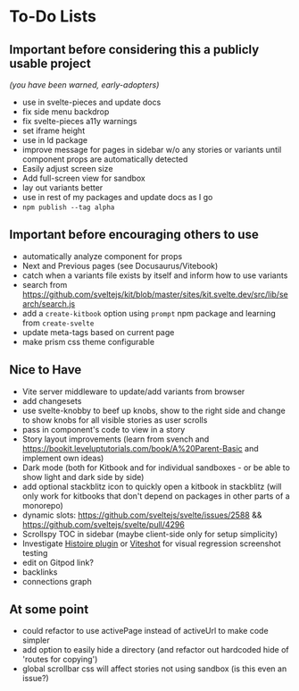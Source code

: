 # To-Do Lists

## Important before considering this a publicly usable project
*(you have been warned, early-adopters)*

- use in svelte-pieces and update docs
- fix side menu backdrop
- fix svelte-pieces a11y warnings
- set iframe height
- use in ld package
- improve message for pages in sidebar w/o any stories or variants until component props are automatically detected
- Easily adjust screen size
- Add full-screen view for sandbox
- lay out variants better
- use in rest of my packages and update docs as I go
- `npm publish --tag alpha`

## Important before encouraging others to use
- automatically analyze component for props
- Next and Previous pages (see Docusaurus/Vitebook)
- catch when a variants file exists by itself and inform how to use variants
- search from https://github.com/sveltejs/kit/blob/master/sites/kit.svelte.dev/src/lib/search/search.js
- add a `create-kitbook` option using `prompt` npm package and learning from `create-svelte`
- update meta-tags based on current page
- make prism css theme configurable

## Nice to Have
- Vite server middleware to update/add variants from browser
- add changesets
- use svelte-knobby to beef up knobs, show to the right side and change to show knobs for all visible stories as user scrolls
- pass in component's code to view in a story
- Story layout improvements (learn from svench and https://bookit.leveluptutorials.com/book/A%20Parent-Basic and implement own ideas)
- Dark mode (both for Kitbook and for individual sandboxes - or be able to show light and dark side by side)
- add optional stackblitz icon to quickly open a kitbook in stackblitz (will only work for kitbooks that don't depend on packages in other parts of a monorepo) 
- dynamic slots: https://github.com/sveltejs/svelte/issues/2588 && https://github.com/sveltejs/svelte/pull/4296
- Scrollspy TOC in sidebar (maybe client-side only for setup simplicity)
- Investigate [Histoire plugin](https://github.com/histoire-dev/histoire/tree/main/packages/histoire-plugin-screenshot) or [Viteshot](https://viteshot.com/) for visual regression screenshot testing
- edit on Gitpod link?
- backlinks
- connections graph

## At some point
- could refactor to use activePage instead of activeUrl to make code simpler
- add option to easily hide a directory (and refactor out hardcoded hide of 'routes for copying')
- global scrollbar css will affect stories not using sandbox (is this even an issue?)
